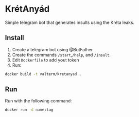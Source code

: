 # KrétAnyád
Simple telegram bot that generates insults using the Kréta leaks.

## Install
1. Create a telegram bot using @BotFather
2. Create the commands `/start`,`/help`, and `/insult`.
3. Edit `Dockerfile` to add yout token
4. Run:
```bash
docker build -t valterm/kretanyad .
```

## Run
Run with the following command:
```bash
docker run -d name:tag
```
